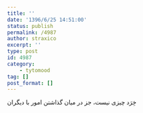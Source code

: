 ```yaml
---
title: ''
date: '1396/6/25 14:51:00'
status: publish
permalink: /4987
author: straxico
excerpt: ''
type: post
id: 4987
category:
    - tytomood
tag: []
post_format: []
---
```

خِرَد چیزی نیست، جز در میان گذاشتن امور با دیگران
